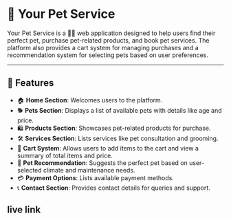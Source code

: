 # 🐾 Your Pet Service

Your Pet Service is a 🐶🐱 web application designed to help users find their perfect pet, purchase pet-related products, and book pet services. The platform also provides a cart system for managing purchases and a recommendation system for selecting pets based on user preferences.

---

## 🌟 Features

- 🏠 **Home Section**: Welcomes users to the platform.
- 🐕 **Pets Section**: Displays a list of available pets with details like age and price.
- 🛍️ **Products Section**: Showcases pet-related products for purchase.
- 🛠️ **Services Section**: Lists services like pet consultation and grooming.
- 🛒 **Cart System**: Allows users to add items to the cart and view a summary of total items and price.
- 🐾 **Pet Recommendation**: Suggests the perfect pet based on user-selected climate and maintenance needs.
- 💳 **Payment Options**: Lists available payment methods.
- 📞 **Contact Section**: Provides contact details for queries and support.


live link
---


